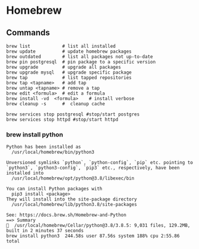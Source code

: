 # Homebrew

## Commands	

	brew list            # list all installed
	brew update          # update homebrew packages
	brew outdated        # list all packages not up-to-date
	brew pin postgresql  # pin package to a specific version
	brew upgrade         # upgrade all packages
	brew upgrade mysql   # upgrade specific package
	brew tap             # list tapped repositories
	brew tap <tapname>   # add tap
	brew untap <tapname> # remove a tap
	brew edit <formula>  # edit a formula
	brew install -vd  <formula>    # install verbose
	brew cleanup -s      #  cleanup cache

	brew services stop postgresql #stop/start postgres
	brew services stop httpd #stop/start httpd


### brew install python

	Python has been installed as
	  /usr/local/homebrew/bin/python3
	
	Unversioned symlinks `python`, `python-config`, `pip` etc. pointing to
	`python3`, `python3-config`, `pip3` etc., respectively, have been installed into
	  /usr/local/homebrew/opt/python@3.8/libexec/bin
	
	You can install Python packages with
	  pip3 install <package>
	They will install into the site-package directory
	  /usr/local/homebrew/lib/python3.8/site-packages
	
	See: https://docs.brew.sh/Homebrew-and-Python
	==> Summary
	🍺  /usr/local/homebrew/Cellar/python@3.8/3.8.5: 9,031 files, 129.2MB, built in 2 minutes 37 seconds
	brew install python3  244.58s user 87.56s system 188% cpu 2:55.86 total	
